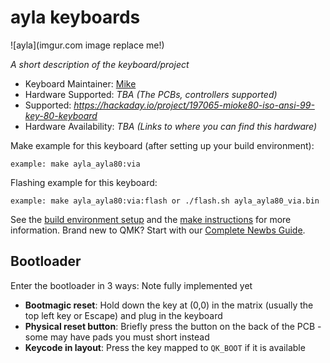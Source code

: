 # ayla keyboards

![ayla](imgur.com image replace me!)

*A short description of the keyboard/project*

* Keyboard Maintainer: [Mike](https://github.com/phpbbireland)
* Hardware Supported: *TBA (The PCBs, controllers supported)*
* Supported: *https://hackaday.io/project/197065-mioke80-iso-ansi-99-key-80-keyboard*
* Hardware Availability: *TBA (Links to where you can find this hardware)*

Make example for this keyboard (after setting up your build environment):

    example: make ayla_ayla80:via

Flashing example for this keyboard:

    example: make ayla_ayla80:via:flash or ./flash.sh ayla_ayla80_via.bin

See the [build environment setup](https://docs.qmk.fm/#/getting_started_build_tools) and the [make instructions](https://docs.qmk.fm/#/getting_started_make_guide) for more information. Brand new to QMK? Start with our [Complete Newbs Guide](https://docs.qmk.fm/#/newbs).

## Bootloader

Enter the bootloader in 3 ways: Note fully implemented yet

* **Bootmagic reset**: Hold down the key at (0,0) in the matrix (usually the top left key or Escape) and plug in the keyboard
* **Physical reset button**: Briefly press the button on the back of the PCB - some may have pads you must short instead
* **Keycode in layout**: Press the key mapped to `QK_BOOT` if it is available
